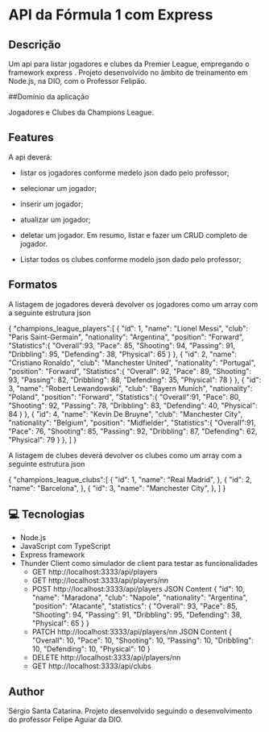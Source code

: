 # API da Fórmula 1 com Express

## Descrição
Um api para listar jogadores e clubes da Premier League, empregando o framework express .
Projeto desenvolvido no âmbito de treinamento em Node.js, na DIO, com o Professor Felipão.

##Domínio da aplicação

Jogadores e Clubes da Champions League.

## Features

A api deverá:

- listar os jogadores conforme medelo json dado pelo professor;
- selecionar um jogador;
- inserir um jogador;
- atualizar um jogador;
- deletar um jogador.
Em resumo, listar e fazer um CRUD completo de jogador.

- Listar todos os clubes conforme modelo json dado pelo professor;

## Formatos
A listagem de jogadores deverá devolver os jogadores como um array com a seguinte estrutura json

{
    "champions_league_players":[
        {
            "id": 1,
            "name": "Lionel Messi",
            "club": "Paris Saint-Germain",
            "nationality": "Argentina",
            "position": "Forward",
            "Statistics":{
                "Overall":93,
                "Pace": 85,
                "Shooting": 94,
                "Passing": 91,
                "Dribbling": 95,
                "Defending": 38,
                "Physical": 65
            }
        },
        {
            "id": 2,
            "name": "Cristiano Ronaldo",
            "club": "Manchester United",
            "nationality": "Portugal",
            "position": "Forward",
            "Statistics":{
                "Overall": 92,
                "Pace": 89,
                "Shooting": 93,
                "Passing": 82,
                "Dribbling": 88,
                "Defending": 35,
                "Physical": 78
            }
        },
        {
            "id": 3,
            "name": "Robert Lewandowski",
            "club": "Bayern Munich",
            "nationality": "Poland",
            "position": "Forward",
            "Statistics":{
                "Overall":91,
                "Pace": 80,
                "Shooting": 92,
                "Passing": 78,
                "Dribbling": 83,
                "Defending": 40,
                "Physical": 84
            }
        },
        {
            "id": 4,
            "name": "Kevin De Bruyne",
            "club": "Manchester City",
            "nationality": "Belgium",
            "position": "Midfielder",
            "Statistics":{
                "Overall":91,
                "Pace": 76,
                "Shooting": 85,
                "Passing": 92,
                "Dribbling": 87,
                "Defending": 62,
                "Physical": 79
            }
        },
    ]
}

A listagem de clubes deverá devolver os clubes como um array com a seguinte estrutura json

{
    "champions_league_clubs":[
        {
            "id": 1,
            "name": "Real Madrid",
        },
        {
            "id": 2,
            "name": "Barcelona",
        },
        {
            "id": 3,
            "name": "Manchester City",
        },
    ]
}


## 💻 Tecnologias
- Node.js
- JavaScript com TypeScript
- Express framework
- Thunder Client como simulador de client para testar as funcionalidades
  - GET http://localhost:3333/api/players
  - GET http://localhost:3333/api/players/nn
  - POST http://localhost:3333/api/players
      JSON Content
        {
          "id": 10, 
          "name": "Maradona", 
          "club": "Napole", 
          "nationality": "Argentina", 
          "position": "Atacante", 
          "statistics": {
            "Overall": 93,
            "Pace": 85,
            "Shooting": 94,
            "Passing": 91,
            "Dribbling": 95,
            "Defending": 38,
            "Physical": 65
          }
        }
  - PATCH http://localhost:3333/api/players/nn
      JSON Content
      {
        "Overall": 10,
        "Pace": 10,
        "Shooting": 10,
        "Passing": 10,
        "Dribbling": 10,
        "Defending": 10,
        "Physical": 10
      }
  - DELETE http://localhost:3333/api/players/nn
  - GET http://localhost:3333/api/clubs



## Author
Sérgio Santa Catarina.
Projeto desenvolvido seguindo o desenvolvimento do professor Felipe Aguiar da DIO.